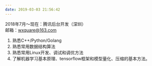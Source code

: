 ```yaml
---
date: 2019-03-03 21:56:42
---
```



2018年7月～现在：腾讯后台开发（深圳）     
邮箱：wxquare@163.com 

1. 熟悉C++/Python/Golang
2. 熟悉常用数据结构算法
3. 熟悉常用Linux开发、调试和调优方法
4. 了解机器学习基本原理、tensorflow框架和模型量化、压缩的基本方法。







